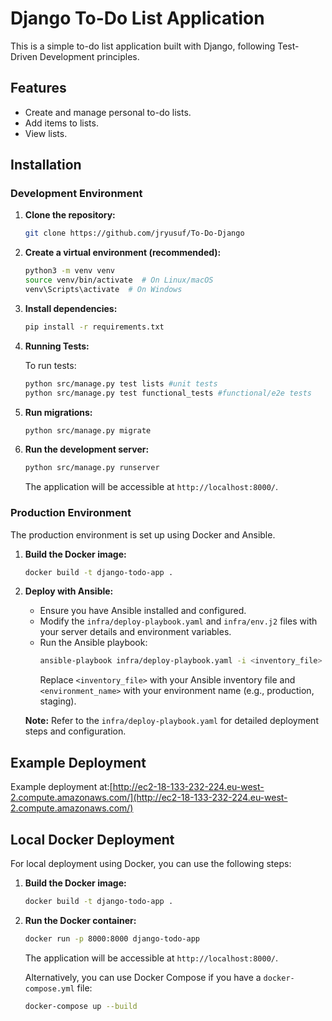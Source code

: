 # Django To-Do List Application

This is a simple to-do list application built with Django, following Test-Driven Development principles.

## Features

*   Create and manage personal to-do lists.
*   Add items to lists.
*   View lists.

## Installation

### Development Environment

1.  **Clone the repository:**
    ```bash
    git clone https://github.com/jryusuf/To-Do-Django
    ```

2.  **Create a virtual environment (recommended):**
    ```bash
    python3 -m venv venv
    source venv/bin/activate  # On Linux/macOS
    venv\Scripts\activate  # On Windows
    ```

3.  **Install dependencies:**
    ```bash
    pip install -r requirements.txt
    ```
4.  **Running Tests:**

    To run tests:

    ```bash
    python src/manage.py test lists #unit tests
    python src/manage.py test functional_tests #functional/e2e tests
    ```

5.  **Run migrations:**
    ```bash
    python src/manage.py migrate
    ```

6.  **Run the development server:**
    ```bash
    python src/manage.py runserver
    ```
    The application will be accessible at `http://localhost:8000/`.

### Production Environment

The production environment is set up using Docker and Ansible.

1.  **Build the Docker image:**
    ```bash
    docker build -t django-todo-app .
    ```

2.  **Deploy with Ansible:**
    *   Ensure you have Ansible installed and configured.
    *   Modify the `infra/deploy-playbook.yaml` and `infra/env.j2` files with your server details and environment variables.
    *   Run the Ansible playbook:
        ```bash
        ansible-playbook infra/deploy-playbook.yaml -i <inventory_file> -e env=<environment_name>
        ```
        Replace `<inventory_file>` with your Ansible inventory file and `<environment_name>` with your environment name (e.g., production, staging).

    **Note:**  Refer to the `infra/deploy-playbook.yaml` for detailed deployment steps and configuration.

## Example Deployment

Example deployment at:[http://ec2-18-133-232-224.eu-west-2.compute.amazonaws.com/](http://ec2-18-133-232-224.eu-west-2.compute.amazonaws.com/)


## Local Docker Deployment

For local deployment using Docker, you can use the following steps:

1.  **Build the Docker image:**
    ```bash
    docker build -t django-todo-app .
    ```

2.  **Run the Docker container:**
    ```bash
    docker run -p 8000:8000 django-todo-app
    ```
    The application will be accessible at `http://localhost:8000/`.

    Alternatively, you can use Docker Compose if you have a `docker-compose.yml` file:
    ```bash
    docker-compose up --build
    ```